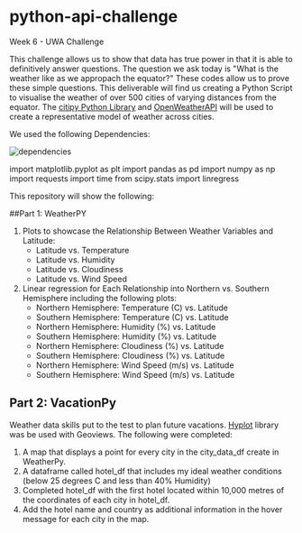 # python-api-challenge
Week 6 - UWA Challenge 

This challenge allows us to show that data has true power in that it is able to definitively answer questions. The question we ask today is "What is the weather like as we appropach the equator?"
These codes allow us to prove these simple questions. This deliverable will find us creating a Python Script to visualise the weather of over 500 cities of varying distances from the equator. The [citipy Python Library](https://pypi.org/project/citipy/) and [OpenWeatherAPI](https://openweathermap.org/api) will be used to create a representative model of weather across cities. 

We used the following Dependencies: 

![dependencies]()

import matplotlib.pyplot as plt
import pandas as pd
import numpy as np
import requests
import time
from scipy.stats import linregress

This repository will show the following: 

##Part 1: WeatherPY 
1. Plots to showcase the Relationship Between Weather Variables and Latitude: 
    - Latitude vs. Temperature
    - Latitude vs. Humidity
    - Latitude vs. Cloudiness
    - Latitude vs. Wind Speed
2. Linear regression for Each Relationship into Northern vs. Southern Hemisphere including the following plots:
    - Northern Hemisphere: Temperature (C) vs. Latitude
    - Southern Hemisphere: Temperature (C) vs. Latitude
    - Northern Hemisphere: Humidity (%) vs. Latitude
    - Southern Hemisphere: Humidity (%) vs. Latitude
    - Northern Hemisphere: Cloudiness (%) vs. Latitude
    - Southern Hemisphere: Cloudiness (%) vs. Latitude
    - Northern Hemisphere: Wind Speed (m/s) vs. Latitude
    - Southern Hemisphere: Wind Speed (m/s) vs. Latitude
      
## Part 2: VacationPy  
Weather data skills put to the test to plan future vacations. [Hyplot](https://pypi.org/project/hvplot/) library was be used with Geoviews. The following were completed: 
1. A map that displays a point for every city in the city_data_df create in WeatherPy.
2. A dataframe called hotel_df that includes my ideal weather conditions (below 25 degrees C and less than 40% Humidity)
3. Completed hotel_df with the first hotel located within 10,000 metres of the coordinates of each city in hotel_df.
4. Add the hotel name and country as additional information in the hover message for each city in the map.




